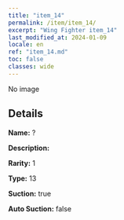 ```yaml
---
title: "item_14"
permalink: /item/item_14/
excerpt: "Wing Fighter item_14"
last_modified_at: 2024-01-09
locale: en
ref: "item_14.md"
toc: false
classes: wide
---
```



 No image



## Details

 **Name:** ? 

 **Description:** 

 **Rarity:** 1 

 **Type:** 13 

 **Suction:** true 

 **Auto Suction:** false 


